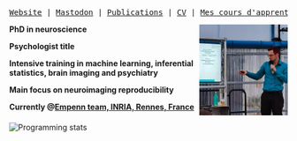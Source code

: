 <p><pre align="center"><a href="https://jlefortbesnard.github.io">Website</a> | <a href="https://framapiaf.org/@ohso_X">Mastodon</a> | <a href="https://www.researchgate.net/profile/Jeremy-Lefort-Besnard">Publications</a> | <a href="https://jlefortbesnard.github.io/Structure/cv.html">CV</a> | <a href="https://jlefortbesnard.github.io/Structure/MLclass.html">Mes cours d'apprentissage automatique & Python (French)</a> </pre></p>

<img src="https://raw.githubusercontent.com/JLefortBesnard/JLefortBesnard.github.io/master/Images/picme9.PNG" alt="profil pic" align="right" style="width:160px;"/>

<b>PhD in neuroscience</b>

<b>Psychologist title</b>

<b>Intensive training in machine learning, inferential statistics, brain imaging and psychiatry</b>

<b>Main focus on neuroimaging reproducibility</b>

<b>Currently @<a href="https://team.inria.fr/empenn/team-members/"  target="_blank">Empenn team, INRIA, Rennes, France</a></b>

<img src="https://github-readme-stats-sigma-five.vercel.app/api/top-langs/?username=jlefortbesnard&layout=compact"
     alt="Programming stats" align="middle" style="width:270px"/>



